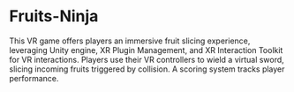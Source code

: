 # Fruits-Ninja
This VR game offers players an immersive fruit slicing experience, leveraging Unity engine, XR Plugin Management, and XR Interaction Toolkit for VR interactions. Players use their VR controllers to wield a virtual sword, slicing incoming fruits triggered by collision. A scoring system tracks player performance.
